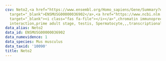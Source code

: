 ```yaml
---
csv: Neto2,<a href="https://www.ensembl.org/Homo_sapiens/Gene/Summary?db=core;g=ENSMUSG00000036902"
  target="_blank">ENSMUSG00000036902</a>,<a href="https://www.ncbi.nlm.nih.gov/pubmed/25450459"
  target="_blank"><i class="fas fa-file"></i></a>",chromatin immunoprecipitation assay,direct
  interaction,prime adult stage, testis, Spermatocyte,,,transcriptional regulation,
data_alias: Neto2
data_id: ENSMUSG00000036902
data_numevidence: 1
data_species: Mus musculus
data_taxid: '10090'
title: Neto2
---
```

